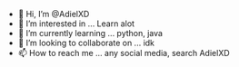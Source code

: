 - 👋 Hi, I’m @AdielXD
- 👀 I’m interested in ... Learn alot
- 🌱 I’m currently learning ... python, java
- 💞️ I’m looking to collaborate on ... idk
- 📫 How to reach me ... any social media, search AdielXD

<!---
AdielXD/AdielXD is a ✨ special ✨ repository because its `README.md` (this file) appears on your GitHub profile.
You can click the Preview link to take a look at your changes.
--->
